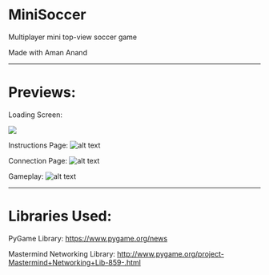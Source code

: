 # MiniSoccer
Multiplayer mini top-view soccer game

Made with Aman Anand

---
# Previews:

Loading Screen:

<img src="/preview/pv1.png"></img>

Instructions Page:
![alt text](https://github.com/Andrewjjj/MiniSoccer/tree/master/previews/pv2.png)

Connection Page:
![alt text](https://github.com/Andrewjjj/MiniSoccer/tree/master/previews/pv3.png)

Gameplay:
![alt text](https://github.com/Andrewjjj/MiniSoccer/tree/master/previews/pv4.png)

---
# Libraries Used:

PyGame Library:
https://www.pygame.org/news

Mastermind Networking Library:
http://www.pygame.org/project-Mastermind+Networking+Lib-859-.html
